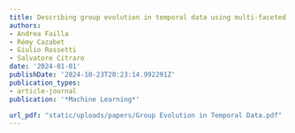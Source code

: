 ```yaml
---
title: Describing group evolution in temporal data using multi-faceted events
authors:
- Andrea Failla
- Rémy Cazabet
- Giulio Rossetti
- Salvatore Citraro
date: '2024-01-01'
publishDate: '2024-10-23T20:23:14.992291Z'
publication_types:
- article-journal
publication: '*Machine Learning*'

url_pdf: "static/uploads/papers/Group Evolution in Temporal Data.pdf"
---
```

